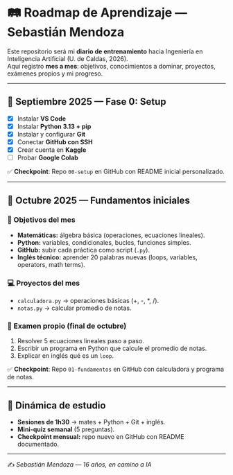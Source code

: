 ﻿# 🛤️ Roadmap de Aprendizaje — Sebastián Mendoza

Este repositorio será mi **diario de entrenamiento** hacia Ingeniería en Inteligencia Artificial (U. de Caldas, 2026).  
Aquí registro **mes a mes**: objetivos, conocimientos a dominar, proyectos, exámenes propios y mi progreso.

---

## 📌 Septiembre 2025 — Fase 0: Setup
- [x] Instalar **VS Code**
- [x] Instalar **Python 3.13 + pip**
- [x] Instalar y configurar **Git**
- [x] Conectar **GitHub con SSH**
- [x] Crear cuenta en **Kaggle**
- [ ] Probar **Google Colab**

✅ **Checkpoint**: Repo `00-setup` en GitHub con README inicial personalizado.  

---

## 📌 Octubre 2025 — Fundamentos iniciales
### 🎯 Objetivos del mes
- **Matemáticas:** álgebra básica (operaciones, ecuaciones lineales).  
- **Python:** variables, condicionales, bucles, funciones simples.  
- **GitHub:** subir cada práctica como script (`.py`).  
- **Inglés técnico:** aprender 20 palabras nuevas (loops, variables, operators, math terms).  

### 💻 Proyectos del mes
- `calculadora.py` → operaciones básicas (+, -, *, /).  
- `notas.py` → calcular promedio de notas.  

### 📝 Examen propio (final de octubre)
1. Resolver 5 ecuaciones lineales paso a paso.  
2. Escribir un programa en Python que calcule el promedio de notas.  
3. Explicar en inglés qué es un `loop`.  

✅ **Checkpoint**: Repo `01-fundamentos` en GitHub con calculadora y programa de notas.  

---

## 📅 Dinámica de estudio
- **Sesiones de 1h30** → mates + Python + Git + inglés.  
- **Mini-quiz semanal** (5 preguntas).  
- **Checkpoint mensual:** repo nuevo en GitHub con README documentado.  

---

✍️ *Sebastián Mendoza — 16 años, en camino a IA*

